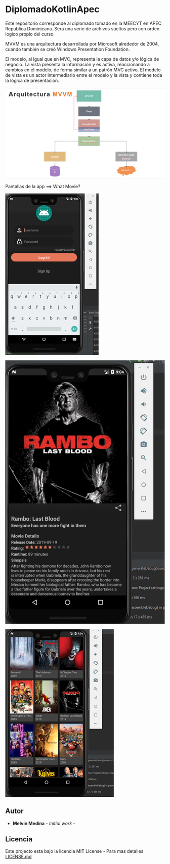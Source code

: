# DiplomadoKotlinApec

Este repositorio corresponde al diplomado tomado en la MEECYT en APEC Republica Dominicana. Sera una serie de archivos sueltos pero con orden logico propio del curso.


MVVM es una arquitectura desarrollada por Microsoft alrededor de 2004, cuando también se creó Windows Presentation Foundation.

El modelo, al igual que en MVC, representa la capa de datos y/o lógica de negocio.
La vista presenta la información y es activa, reaccionando a cambios en el modelo, de forma similar a un patrón MVC activo.
El modelo de vista es un actor intermediario entre el modelo y la vista y contiene toda la lógica de presentación.

 ![Arquitectura](Arquitectura.png)

Pantallas de la app ==> What Movie?

 ![Login](Login.png)
 
  ![MovieDetails](MovieDetails.png)
  
   ![MovieList](MovieList.png)

## Autor

* **Melvin Medina** - *Initial work* -

## Licencia

Este projecto esta bajo la licencia MIT License - Para mas detalles [LICENSE.md](LICENSE.md)

